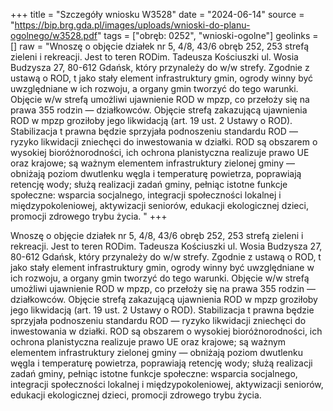 +++
title = "Szczegóły wniosku W3528"
date = "2024-06-14"
source = "https://bip.brg.gda.pl/images/uploads/wnioski-do-planu-ogolnego/w3528.pdf"
tags = ["obręb: 0252", "wnioski-ogolne"]
geolinks = []
raw = "Wnoszę o objęcie działek nr 5, 4/8, 43/6 obręb 252, 253 strefą zieleni i rekreacji. Jest to teren RODim. Tadeusza Kościuszki ul. Wosia Budzysza 27, 80-612 Gdańsk, który przynależy do w/w strefy. Zgodnie z ustawą o ROD, t jako stały element infrastruktury gmin, ogrody winny być uwzględniane w ich rozwoju, a organy gmin tworzyć do tego warunki. Objęcie w/w strefą umożliwi ujawnienie ROD w mpzp, co przełoży się na prawa 355 rodzin — działkowców. Objęcie strefą zakazującą ujawnienia ROD w mpzp groziłoby jego likwidacją (art. 19 ust. 2 Ustawy o ROD). Stabilizacja t prawna będzie sprzyjała podnoszeniu standardu ROD — ryzyko likwidacji zniechęci do inwestowania w działki. ROD są obszarem o wysokiej bioróżnorodności, ich ochrona planistyczna realizuje prawo UE oraz krajowe; są ważnym elementem infrastruktury zielonej gminy — obniżają poziom dwutlenku węgla i temperaturę powietrza, poprawiają retencję wody; służą  realizacji zadań gminy, pełniąc istotne funkcje społeczne: wsparcia socjalnego, integracji społeczności lokalnej i międzypokoleniowej, aktywizacji seniorów, edukacji ekologicznej dzieci, promocji zdrowego trybu życia. "
+++

Wnoszę o objęcie działek nr 5, 4/8, 43/6 obręb 252, 253 strefą zieleni i rekreacji. Jest to teren RODim.
Tadeusza Kościuszki ul. Wosia Budzysza 27, 80-612 Gdańsk, który przynależy do w/w strefy. Zgodnie z ustawą o ROD,
t jako stały element infrastruktury gmin, ogrody winny być uwzględniane w ich rozwoju, a organy gmin tworzyć do tego
warunki. Objęcie w/w strefą umożliwi ujawnienie ROD w mpzp, co przełoży się na prawa 355 rodzin — działkowców.
Objęcie strefą zakazującą ujawnienia ROD w mpzp groziłoby jego likwidacją (art. 19 ust. 2 Ustawy o ROD). Stabilizacja
t prawna będzie sprzyjała podnoszeniu standardu ROD — ryzyko likwidacji zniechęci do inwestowania w działki. ROD są
obszarem o wysokiej bioróżnorodności, ich ochrona planistyczna realizuje prawo UE oraz krajowe; są ważnym elementem
infrastruktury zielonej gminy — obniżają poziom dwutlenku węgla i temperaturę powietrza, poprawiają retencję wody; służą 
realizacji zadań gminy, pełniąc istotne funkcje społeczne: wsparcia socjalnego, integracji społeczności lokalnej i
międzypokoleniowej, aktywizacji seniorów, edukacji ekologicznej dzieci, promocji zdrowego trybu życia.



